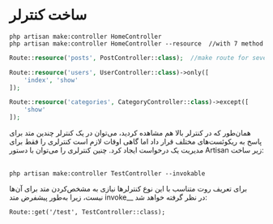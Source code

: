 
# ساخت کنترلر
```
php artisan make:controller HomeController
php artisan make:controller HomeController --resource  //with 7 method
```

```php
Route::resource('posts', PostController::class);  //make route for seven method

Route::resource('users', UserController::class)->only([
    'index', 'show'
]);

Route::resource('categories', CategoryController::class)->except([
    'show'
]);
```
همان‌طور که در کنترلر بالا هم مشاهده کردید، می‌توان در یک کنترلر چندین متد برای پاسخ به ریکوئست‌های مختلف قرار داد اما گاهی اوقات لازم است کنترلری را فقط برای مدیریت یک درخواست ایجاد کرد. چنین کنترلری را می‌توان با دستور Artisan زیر ساخت: ‍‍‍
```
php artisan make:controller TestController --invokable

```
برای تعریف روت متناسب با این نوع کنترلر‌ها نیازی به مشخص‌کردن متد برای آن‌ها نیست، زیرا به‌طور پیشفرض متد invoke__ در نظر گرفته خواهد شد:
```
Route::get('/test', TestController::class);

```
